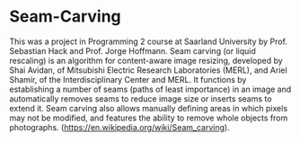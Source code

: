 # Seam-Carving
This was a project in Programming 2 course at Saarland University by Prof. Sebastian Hack and Prof. Jorge Hoffmann.
Seam carving (or liquid rescaling) is an algorithm for content-aware image resizing, developed by Shai Avidan, of Mitsubishi Electric Research Laboratories (MERL), and Ariel Shamir, of the Interdisciplinary Center and MERL. It functions by establishing a number of seams (paths of least importance) in an image and automatically removes seams to reduce image size or inserts seams to extend it. Seam carving also allows manually defining areas in which pixels may not be modified, and features the ability to remove whole objects from photographs. (https://en.wikipedia.org/wiki/Seam_carving).
